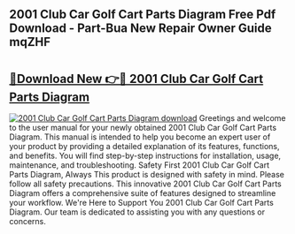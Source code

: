 ## 2001 Club Car Golf Cart Parts Diagram Free Pdf Download - Part-Bua New Repair Owner Guide mqZHF

# <h2><a href="http://dfi89jj.blite.top/?on=2001+Club+Car+Golf+Cart+Parts+Diagram">🔗Download New 👉🔴 2001 Club Car Golf Cart Parts Diagram</a></h2>

[![2001 Club Car Golf Cart Parts Diagram download](https://i.imgur.com/lujVjoI.png)](http://dfi89jj.blite.top/?on=2001+Club+Car+Golf+Cart+Parts+Diagram)
Greetings and welcome to the user manual for your newly obtained 2001 Club Car Golf Cart Parts Diagram. This manual is intended to help you become an expert user of your product by providing a detailed explanation of its features, functions, and benefits. You will find step-by-step instructions for installation, usage, maintenance, and troubleshooting. Safety First 2001 Club Car Golf Cart Parts Diagram, Always This product is designed with safety in mind. Please follow all safety precautions. This innovative 2001 Club Car Golf Cart Parts Diagram offers a comprehensive suite of features designed to streamline your workflow. We're Here to Support You 2001 Club Car Golf Cart Parts Diagram. Our team is dedicated to assisting you with any questions or concerns.
